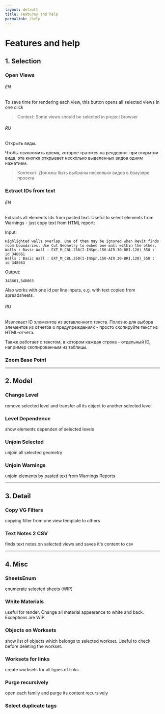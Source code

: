 ```yaml
---
layout: default
title: Features and help
permalink: /help
---
```


# Features and help

## 1. Selection

### Open Views

###### EN

To save time for rendering each view, this button opens all selected views in one click

> Context: Some views should be selected in project browser

###### RU

Открыть виды.

Чтобы сэкономить время, которое тратится на рендеринг при открытии вида, эта кнопка открывает несколько выделенных видов одним нажатием.

> Контекст: Должны быть выбраны несколько видов в браузере проекта


### Extract IDs from text

###### EN

Extracts all elements Ids from pasted text. Useful to select elements from Warnings - just copy text from HTML report:

Input:

```
Highlighted walls overlap. One of them may be ignored when Revit finds room boundaries. Use Cut Geometry to embed one wall within the other.	Walls : Basic Wall : EXT_M_CBL.250(I-INSpn.150-AIR.30-BRI.120)_550 : id 348661 
Walls : Basic Wall : EXT_M_CBL.250(I-INSpn.150-AIR.30-BRI.120)_550 : id 348663
```

Output:
```
348661,348663
```

Also works with one id per line inputs, e.g. with text copied from spreadsheets.

###### RU

Извлекает ID элементов из вставленного текста. Полезно для выбора элементов из отчетов о предупреждениях - просто скопируйте текст из HTML-отчета.

Также работает с текстом, в котором каждая строка - отдельный ID, например скопированным из таблицы.


### Zoom Base Point

---

## 2. Model

### Change Level

remove selected level and transfer all its object to another selected level

### Level Dependence

show elements dependen of selected levels

### Unjoin Selected

unjoin all selected geometry

### Unjoin Warnings

unjoin elements by pasted text from Warnings Reports

---

## 3. Detail

### Copy VG Filters

copying filter from one view template to others

### Text Notes 2 CSV

finds text notes on selected views and saves it's content to csv

---

## 4. Misc

### SheetsEnum 

enumerate selected sheets (WIP)

### White Materials

useful for render. Change all material appearance to white and back. Exceptions are WIP.

### Objects on Worksets

show list of objects which belongs to selected workset. Useful to check before deleting the workset.

### Worksets for links

create worksets for all types of links.

### Purge recursively

open each family and purge its content recursively

### Select duplicate tags


